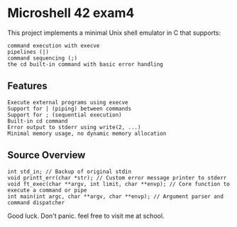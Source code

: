 # Microshell 42 exam4

This project implements a minimal Unix shell emulator in C that supports:

    command execution with execve
    pipelines (|)
    command sequencing (;)
    the cd built-in command with basic error handling

## Features

    Execute external programs using execve
    Support for | (piping) between commands
    Support for ; (sequential execution)
    Built-in cd command
    Error output to stderr using write(2, ...)
    Minimal memory usage, no dynamic memory allocation

## Source Overview

    int std_in; // Backup of original stdin
    void printt_err(char *str); // Custom error message printer to stderr
    void ft_exec(char **argv, int limit, char **envp); // Core function to execute a command or pipe
    int main(int argc, char **argv, char **envp); // Argument parser and command dispatcher

Good luck. Don't panic. feel free to visit me at school.

